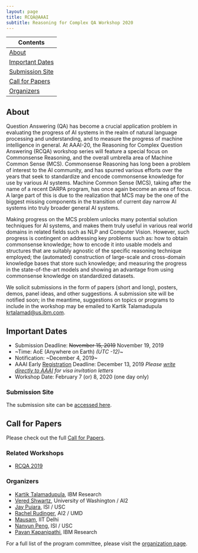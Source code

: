```yaml
---
layout: page
title: RCQA@AAAI
subtitle: Reasoning for Complex QA Workshop 2020
---
```


| Contents |
| --------|
| [About](#about) | 
| [Important Dates](#important-dates) |
| [Submission Site](#submission-site) |
| [Call for Papers](#cfp) |
| [Organizers](#organizers) |


## About<a name="about"></a>

Question Answering (QA) has become a crucial application problem in evaluating the progress of AI systems in the realm of natural language processing and understanding, and to measure the progress of machine intelligence in general. At AAAI-20, the Reasoning for Complex Question Answering (RCQA) workshop series will feature a special focus on Commonsense Reasoning, and the overall umbrella area of Machine Common Sense (MCS). Commonsense Reasoning has long been a problem of interest to the AI community, and has spurred various efforts over the years that seek to standardize and encode commonsense knowledge for use by various AI systems. Machine Common Sense (MCS), taking after the name of a recent DARPA program, has once again become an area of focus. A large part of this is due to the realization that MCS may be the one of the biggest missing components in the transition of current day narrow AI systems into truly broader general AI systems.

Making progress on the MCS problem unlocks many potential solution techniques for AI systems, and makes them truly useful in various real world domains in related fields such as NLP and Computer Vision. However, such progress is contingent on addressing key problems such as: how to obtain commonsense knowledge; how to encode it into usable models and structures that are suitably agnostic of the specific reasoning technique employed; the (automated) construction of large-scale and cross-domain knowledge bases that store such knowledge; and measuring the progress in the state-of-the-art models and showing an advantage from using commonsense knowledge on standardized datasets.

We solicit submissions in the form of papers (short and long), posters, demos, panel ideas, and other suggestions. A submission site will be notified soon; in the meantime, suggestions on topics or programs to include in the workshop may be emailed to Kartik Talamadupula [krtalamad@us.ibm.com](mailto:krtalamad@us.ibm.com).

## Important Dates<a name="important-dates"></a>

- Submission Deadline: ~~November 15, 2019~~ November 19, 2019 
- ~Time: AoE (Anywhere on Earth) *(UTC -12)*~
- Notification: ~December 4, 2019~
- AAAI Early [Registration](https://aaai.org/Conferences/AAAI-20/registration/) Deadline: December 13, 2019
*Please [write directly to AAAI](mailto:le@aaai.org) for visa invitation letters*
- Workshop Date: February 7 (or) 8, 2020 (one day only)

### Submission Site<a name="submission-site"></a>

<!-- The submission site will be notified soon.  -->

The submission site can be [accessed here](https://easychair.org/conferences/?conf=rcqa20).

## Call for Papers<a name="cfp"></a>

Please check out the full [Call for Papers](cfp.md).


### Related Workshops<a name="past-workshops"></a>

- [RCQA 2019](http://ibm.biz/rcqa-aaai19)

### Organizers<a name="Organizers"></a>

- [Kartik Talamadupula](http://www.ktalamad.com), IBM Research
- [Vered Shwartz](https://vered1986.github.io/), University of Washington / AI2
- [Jay Pujara](https://www.jaypujara.org/), ISI / USC
- [Rachel Rudinger](https://rudinger.github.io/), AI2 / UMD
- [Mausam](http://www.cse.iitd.ernet.in/~mausam/), IIT Delhi
- [Nanyun Peng](https://www.cs.jhu.edu/~npeng/), ISI / USC
- [Pavan Kapanipathi](https://researcher.watson.ibm.com/researcher/view.php?person=us-kapanipa), IBM Research

For a full list of the program committee, please visit the [organization page](pc.md). 